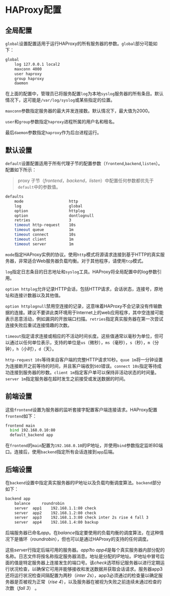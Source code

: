 # HAProxy配置

## 全局配置

`global`设置配置适用于运行HAProxy的所有服务器的参数。`global`部分可能如下：

```bash
global
	log 127.0.0.1 local2
	maxconn 4000
	user haproxy
	group haproxy
	daemon
```

在上面的配置中，管理员已将服务配置`log`为本地`syslog`服务器的所有条目。默认情况下，这可能是`/var/log/syslog`或某些指定的位置。

`maxconn`参数指定服务器的最大并发连接数。默认情况下，最大值为2000。

`user`和`group`参数指定`haproxy`进程所属的用户名和租名。

最后`daemon`参数指定`haproxy`作为后台进程运行。

## 默认设置

`default`设置配置适用于所有代理子节的配置参数（`frontend`,`backend`,`listen`）。配置如下所示：

> proxy 子节（*frontend*，*backend*，*listen*）中配置任何参数都优先于`default`中的参数值。

```bash
defaults
	mode					http
	log						global
	option					httplog
	option					dontlognull
	retries					3
	timeout http-request	10s
	timeout queue			1m
	timeout connect			10s
	timeout client			1m
	timeout server			1m
```

`mode`指定HAProxy实例的协议。使用`http`模式将源请求连接到基于HTTP的真实服务器，非常适合Web服务器负载均衡。对于其他程序，请使用`tcp`模式。

`log`指定日志条目的日志地址和`syslog`工具。HAProxy将全局配置中的log参数引用。

`option httplog`允许记录HTTP会话，包括HTTP请求，会话状态，连接号，原地址和连接计数器以及其他值。

`option httplognull`禁用空连接的记录，这意味着HAProxy不会记录没有传输数据的连接。建议不要讲此类环境用于Internet上的web应用程序，其中空连接可能表示恶意活动，例如漏洞的开放端口扫描。`retries`指定真实服务器在第一次尝试连接失败后重试连接情趣的次数。

`timeout`指定请求连接或相应的不活动时间长度。这些值通常以毫秒为单位，但可以通过以任何单位表示，支持的单位是`us`（微秒），`ms`（毫秒），`s`（秒），`m`（分钟），`h`（小时），`d`（天）。

`http-request 10s`等待来自客户端的完整HTTP请求10秒。`quue 1m`将一分钟设置为连接断开之前等待的时间，并且客户端收到`503`错误。`connect 10s`指定等待成功连接到服务器的秒数。`client 1m`指定客户单可以保持非活动状态的时间量。`server 1m`指定服务器在超时发生之前接受或发送数据的时间。

## 前端设置

这些`frontend`设置为服务器的监听套接字配置客户端连接请求。HAProxy配置`frontend`如下：

```bash
frontend main
  bind 192.168.0.10:80
  default_backend app
```

在`frontend`的`main`配置为`192.168.0.10`的IP地址，并使用`bind`参数指定监听80端口。连接后，使用`backend`指定所有会话连接到`app`后端。

## 后端设置

在`backend`设置中指定真实服务器的IP地址以及负载均衡调度算法。`backend`部分如下：

```bash
backend app
	balance		roundrobin
	server	app1	192.168.1.1:80 check
	server  app2	192.168.1.2:80 check
	server  app3    192.168.1.3:80 check inter 2s rise 4 fall 3
	server 	app4	192.168.1.4:80 backup
```

后端服务器已命名*app*。在*balance*指定要使用的负载均衡的调度算法，在这种情况下是循环（*roundrobin*），但也可以是通过HAProxy的支持的任何调度。

这些*server*行指定后端可用的服务器。*app1*to *app4*是每个真实服务器内部分配的名称。日志文件将按名称指定服务器消息。地址是分配的IP地址。IP地址中冒号后面的值是特定服务器上连接发生的端口号。该*check*选项标记服务器以进行定期运行状况检查，以确保它可用并能够接收和发送数据并获取会话请求。服务器app3还将运行状况检查间隔配置为两秒（*inter 2s*），app3必须通过的检查量以确定服务器是否被视为正常（*rise 4*），以及服务器在被视为失败之前连续未通过检查的次数（*fall 3*） 。